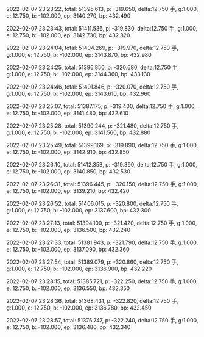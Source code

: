 2022-02-07 23:23:22, total: 51395.613, p: -319.650, delta:12.750 手, g:1.000, e: 12.750, b: -102.000, ep: 3140.270, bp: 432.490

2022-02-07 23:23:43, total: 51411.536, p: -319.830, delta:12.750 手, g:1.000, e: 12.750, b: -102.000, ep: 3142.730, bp: 432.820

2022-02-07 23:24:04, total: 51404.269, p: -319.970, delta:12.750 手, g:1.000, e: 12.750, b: -102.000, ep: 3143.870, bp: 432.980

2022-02-07 23:24:25, total: 51396.850, p: -320.680, delta:12.750 手, g:1.000, e: 12.750, b: -102.000, ep: 3144.360, bp: 433.130

2022-02-07 23:24:46, total: 51401.846, p: -320.070, delta:12.750 手, g:1.000, e: 12.750, b: -102.000, ep: 3143.610, bp: 432.960

2022-02-07 23:25:07, total: 51387.175, p: -319.400, delta:12.750 手, g:1.000, e: 12.750, b: -102.000, ep: 3141.480, bp: 432.610

2022-02-07 23:25:28, total: 51390.244, p: -321.480, delta:12.750 手, g:1.000, e: 12.750, b: -102.000, ep: 3141.560, bp: 432.880

2022-02-07 23:25:49, total: 51399.169, p: -319.890, delta:12.750 手, g:1.000, e: 12.750, b: -102.000, ep: 3142.910, bp: 432.850

2022-02-07 23:26:10, total: 51412.353, p: -319.390, delta:12.750 手, g:1.000, e: 12.750, b: -102.000, ep: 3140.850, bp: 432.530

2022-02-07 23:26:31, total: 51396.445, p: -320.150, delta:12.750 手, g:1.000, e: 12.750, b: -102.000, ep: 3139.210, bp: 432.420

2022-02-07 23:26:52, total: 51406.015, p: -320.800, delta:12.750 手, g:1.000, e: 12.750, b: -102.000, ep: 3137.600, bp: 432.300

2022-02-07 23:27:13, total: 51394.100, p: -321.420, delta:12.750 手, g:1.000, e: 12.750, b: -102.000, ep: 3136.500, bp: 432.240

2022-02-07 23:27:33, total: 51381.943, p: -321.790, delta:12.750 手, g:1.000, e: 12.750, b: -102.000, ep: 3137.090, bp: 432.360

2022-02-07 23:27:54, total: 51389.079, p: -320.860, delta:12.750 手, g:1.000, e: 12.750, b: -102.000, ep: 3136.900, bp: 432.220

2022-02-07 23:28:15, total: 51385.721, p: -322.250, delta:12.750 手, g:1.000, e: 12.750, b: -102.000, ep: 3136.550, bp: 432.350

2022-02-07 23:28:36, total: 51368.431, p: -322.820, delta:12.750 手, g:1.000, e: 12.750, b: -102.000, ep: 3136.780, bp: 432.450

2022-02-07 23:28:57, total: 51376.747, p: -322.240, delta:12.750 手, g:1.000, e: 12.750, b: -102.000, ep: 3136.480, bp: 432.340